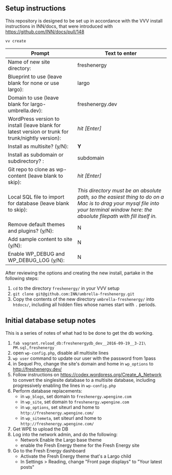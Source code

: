 ## Setup instructions

This repository is designed to be set up in accordance with the VVV install instructions in INN/docs, that were introduced with https://github.com/INN/docs/pull/148


```
vv create
```

Prompt | Text to enter 
------------ | -------------
Name of new site directory: | freshenergy
Blueprint to use (leave blank for none or use largo): | largo
Domain to use (leave blank for largo-umbrella.dev): | freshenergy.dev
WordPress version to install (leave blank for latest version or trunk for trunk/nightly version): | *hit [Enter]*
Install as multisite? (y/N): | **Y**
Install as subdomain or subdirectory? : | subdomain
Git repo to clone as wp-content (leave blank to skip): | *hit [Enter]*
Local SQL file to import for database (leave blank to skip): | *This directory must be an absolute path, so the easiest thing to do on a Mac is to drag your mysql file into your terminal window here: the absolute filepath with fill itself in.*
Remove default themes and plugins? (y/N): | N
Add sample content to site (y/N): | N
Enable WP_DEBUG and WP_DEBUG_LOG (y/N): | N

After reviewing the options and creating the new install, partake in the following steps:

1. `cd` to the directory `freshenergy/` in your VVV setup
2. `git clone git@github.com:INN/umbrella-freshenergy.git`
3. Copy the contents of the new directory `umbrella-freshenergy/` into `htdocs/`, including all hidden files whose names start with `.` periods.

## Initial database setup notes

This is a series of notes of what had to be done to get the db working.

1. `fab vagrant.reload_db:freshenergydb_dev__2016-09-19__3-21\ PM.sql,freshenergy`
2. open `wp-config.php`, disable all multisite lines
3. `wp user` command to update our user with the password from 1pass
4. in Sequel Pro, change the site's domain and home in `wp_options` to http://freshenergy.dev/
4. Follow instructions on https://codex.wordpress.org/Create_A_Network to convert the singlesite database to a multisite database, including progressively enabling the lines in `wp-config.php`
5. Perform database replacements:
	- in `wp_blogs`, set domain to `freshenergy.wpengine.com`
	- in `wp_site`, set domain to `freshenergy.wpengine.com`
	- in `wp_options`, set siteurl and home to `http://freshenergy.wpengine.com/`
	- in `wp_sitemeta`, set siteurl and home to `http://freshenergy.wpengine.com/`
5. Get WPE to upload the DB
6. Log into the network admin, and do the following:
	- Network Enable the Largo base theme
	- enable the Fresh Energy theme for the Fresh Energy site
7. Go to the Fresh Energy dashboard
	- Activate the Fresh Energy theme that's a Largo child
	- In Settings > Reading, change "Front page displays" to "Your latest posts"
